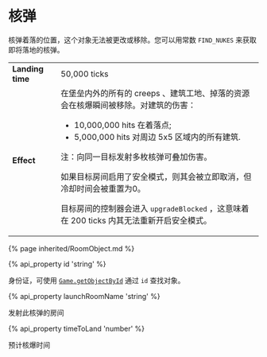 # 核弹

核弹着落的位置，这个对象无法被更改或移除。您可以用常数 `FIND_NUKES` 来获取即将落地的核弹。


<table class="table gameplay-info">
    <tbody>
    <tr>
        <td><strong>Landing time</strong></td>
        <td>50,000 ticks</td>
    </tr>
    <tr>
        <td><strong>Effect</strong></td>
        <td>在堡垒内外的所有的 creeps 、建筑工地、掉落的资源会在核爆瞬间被移除。对建筑的伤害：
            <ul>
                <li>10,000,000 hits 在着落点;</li>
                <li>5,000,000 hits 对周边 5x5 区域内的所有建筑.</li>
            </ul>
            <p>注：向同一目标发射多枚核弹可叠加伤害。</p>
            <p>如果目标房间启用了安全模式，则其会被立即取消，但冷却时间会被重置为0。</p>
            <p>目标房间的控制器会进入 <code>upgradeBlocked</code> ，这意味着在 200 ticks 内其无法重新开启安全模式。</p>
        </td>
    </tr>
    </tbody>
</table>

{% page inherited/RoomObject.md %}

{% api_property id 'string' %}



身份证，可使用 <a href="#Game.getObjectById"><code>Game.getObjectById</code></a> 通过 <code>id</code> 查找对象。



{% api_property launchRoomName 'string' %}



发射此核弹的房间



{% api_property timeToLand 'number' %}



预计核爆时间


